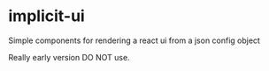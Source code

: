 # implicit-ui
Simple components for rendering a react ui from a json config object

Really early version DO NOT use.
